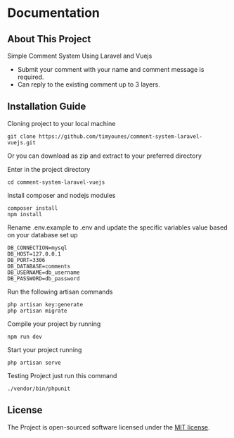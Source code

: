 # Documentation

## About This Project

Simple Comment System Using Laravel and Vuejs

- Submit your comment with your name and comment message is required.
- Can reply to the existing comment up to 3 layers.

## Installation Guide

Cloning project to your local machine
```
git clone https://github.com/timyounes/comment-system-laravel-vuejs.git
```
Or you can download as zip and extract to your preferred directory

Enter in the project directory
```
cd comment-system-laravel-vuejs
```

Install composer and nodejs modules
```
composer install
npm install
```
Rename .env.example to .env and update the specific variables value based on your database set up
```
DB_CONNECTION=mysql
DB_HOST=127.0.0.1
DB_PORT=3306
DB_DATABASE=comments
DB_USERNAME=db_username
DB_PASSWORD=db_password
```

Run the following artisan commands
```
php artisan key:generate
php artisan migrate
```

Compile your project by running
```
npm run dev
```

Start your project running
```
php artisan serve
```

Testing Project just run this command
```
./vendor/bin/phpunit
```
## License

The Project is open-sourced software licensed under the [MIT license](https://opensource.org/licenses/MIT).
